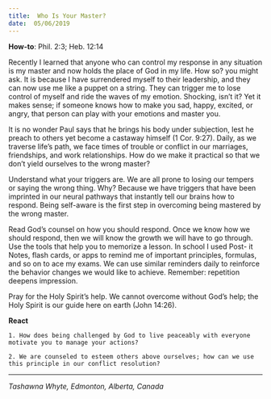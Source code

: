 ```yaml
---
title:  Who Is Your Master?
date:  05/06/2019
---
```


**How-to**: Phil. 2:3; Heb. 12:14

Recently I learned that anyone who can control my response in any situation is my master and now holds the place of God in my life. How so? you might ask. It is because I have surrendered myself to their leadership, and they can now use me like a puppet on a string. They can trigger me to lose control of myself and ride the waves of my emotion. Shocking, isn’t it? Yet it makes sense; if someone knows how to make you sad, happy, excited, or angry, that person can play with your emotions and master you.

It is no wonder Paul says that he brings his body under subjection, lest he preach to others yet become a castaway himself (1 Cor. 9:27). Daily, as we traverse life’s path, we face times of trouble or conflict in our marriages, friendships, and work relationships. How do we make it practical so that we don’t yield ourselves to the wrong master?

Understand what your triggers are. We are all prone to losing our tempers or saying the wrong thing. Why? Because we have triggers that have been imprinted in our neural pathways that instantly tell our brains how to respond. Being self-aware is the first step in overcoming being mastered by the wrong master.

Read God’s counsel on how you should respond. Once we know how we should respond, then we will know the growth we will have to go through. Use the tools that help you to memorize a lesson. In school I used Post- it Notes, flash cards, or apps to remind me of important principles, formulas, and so on to ace my exams. We can use similar reminders daily to reinforce the behavior changes we would like to achieve. Remember: repetition deepens impression.

Pray for the Holy Spirit’s help. We cannot overcome without God’s help; the Holy Spirit is our guide here on earth (John 14:26).

**React**

`1. How does being challenged by God to live peaceably with everyone motivate you to manage your actions?`

`2. We are counseled to esteem others above ourselves; how can we use this principle in our conflict resolution?`

---

_Tashawna Whyte, Edmonton, Alberta, Canada_